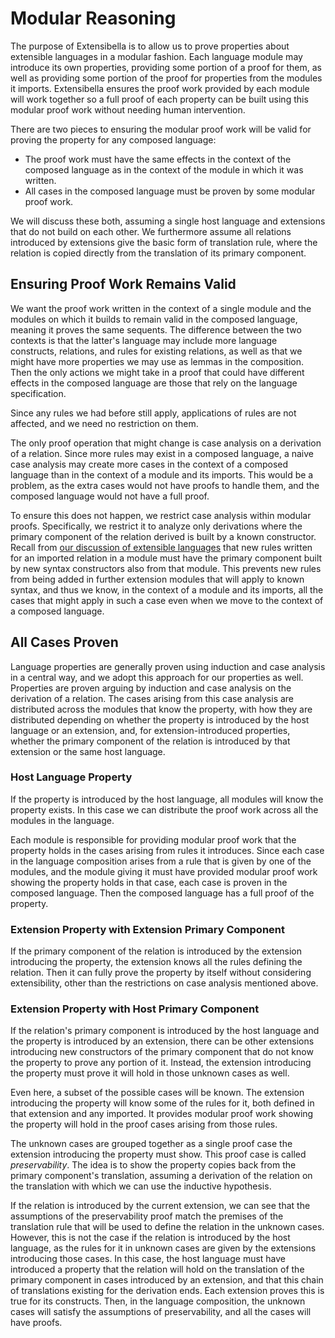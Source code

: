 # Modular Reasoning
The purpose of Extensibella is to allow us to prove properties about
extensible languages in a modular fashion.  Each language module may
introduce its own properties, providing some portion of a proof for
them, as well as providing some portion of the proof for properties
from the modules it imports.  Extensibella ensures the proof work
provided by each module will work together so a full proof of each
property can be built using this modular proof work without needing
human intervention.

There are two pieces to ensuring the modular proof work will be valid
for proving the property for any composed language:
* The proof work must have the same effects in the context of the
  composed language as in the context of the module in which it was
  written.
* All cases in the composed language must be proven by some modular
  proof work.

We will discuss these both, assuming a single host language and
extensions that do not build on each other.  We furthermore assume all
relations introduced by extensions give the basic form of translation
rule, where the relation is copied directly from the translation of
its primary component.


## Ensuring Proof Work Remains Valid
We want the proof work written in the context of a single module and
the modules on which it builds to remain valid in the composed
language, meaning it proves the same sequents.  The difference between
the two contexts is that the latter's language may include more
language constructs, relations, and rules for existing relations, as
well as that we might have more properties we may use as lemmas in the
composition.  Then the only actions we might take in a proof that
could have different effects in the composed language are those that
rely on the language specification.

Since any rules we had before still apply, applications of rules are
not affected, and we need no restriction on them.

The only proof operation that might change is case analysis on a
derivation of a relation.  Since more rules may exist in a composed
language, a naive case analysis may create more cases in the context
of a composed language than in the context of a module and its
imports.  This would be a problem, as the extra cases would not have
proofs to handle them, and the composed language would not have a full
proof.

To ensure this does not happen, we restrict case analysis within
modular proofs.  Specifically, we restrict it to analyze only
derivations where the primary component of the relation derived is
built by a known constructor.  Recall from [our discussion of
extensible languages](extensibleLanguages.md) that new rules written
for an imported relation in a module must have the primary component
built by new syntax constructors also from that module.  This prevents
new rules from being added in further extension modules that will
apply to known syntax, and thus we know, in the context of a module
and its imports, all the cases that might apply in such a case even
when we move to the context of a composed language.


## All Cases Proven
Language properties are generally proven using induction and case
analysis in a central way, and we adopt this approach for our
properties as well.  Properties are proven arguing by induction and
case analysis on the derivation of a relation.  The cases arising from
this case analysis are distributed across the modules that know the
property, with how they are distributed depending on whether the
property is introduced by the host language or an extension, and, for
extension-introduced properties, whether the primary component of the
relation is introduced by that extension or the same host language.

### Host Language Property
If the property is introduced by the host language, all modules will
know the property exists.  In this case we can distribute the proof
work across all the modules in the language.

Each module is responsible for providing modular proof work that the
property holds in the cases arising from rules it introduces.  Since
each case in the language composition arises from a rule that is given
by one of the modules, and the module giving it must have provided
modular proof work showing the property holds in that case, each case
is proven in the composed language.  Then the composed language has a
full proof of the property.

### Extension Property with Extension Primary Component
If the primary component of the relation is introduced by the
extension introducing the property, the extension knows all the rules
defining the relation.  Then it can fully prove the property by itself
without considering extensibility, other than the restrictions on case
analysis mentioned above.

### Extension Property with Host Primary Component
If the relation's primary component is introduced by the host language
and the property is introduced by an extension, there can be other
extensions introducing new constructors of the primary component that
do not know the property to prove any portion of it.  Instead, the
extension introducing the property must prove it will hold in those
unknown cases as well.

Even here, a subset of the possible cases will be known.  The
extension introducing the property will know some of the rules for it,
both defined in that extension and any imported.  It provides modular
proof work showing the property will hold in the proof cases arising
from those rules.

The unknown cases are grouped together as a single proof case the
extension introducing the property must show.  This proof case is
called *preservability*.  The idea is to show the property copies back
from the primary component's translation, assuming a derivation of the
relation on the translation with which we can use the inductive
hypothesis.

If the relation is introduced by the current extension, we can see
that the assumptions of the preservability proof match the premises of
the translation rule that will be used to define the relation in the
unknown cases.  However, this is not the case if the relation is
introduced by the host language, as the rules for it in unknown cases
are given by the extensions introducing those cases.  In this case,
the host language must have introduced a property that the relation
will hold on the translation of the primary component in cases
introduced by an extension, and that this chain of translations
existing for the derivation ends.  Each extension proves this is true
for its constructs.  Then, in the language composition, the unknown
cases will satisfy the assumptions of preservability, and all the
cases will have proofs.
